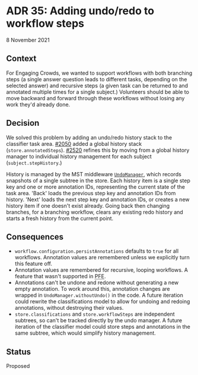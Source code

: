 # ADR 35: Adding undo/redo to workflow steps

8 November 2021

## Context

For Engaging Crowds, we wanted to support workflows with both branching steps (a single answer question leads to different tasks, depending on the selected answer) and recursive steps (a given task can be returned to and annotated multiple times for a single subject.) Volunteers should be able to move backward and forward through these workflows without losing any work they'd already done.

## Decision

We solved this problem by adding an undo/redo history stack to the classifier task area. [#2050](https://github.com/zooniverse/front-end-monorepo/pull/2050) added a global history stack (`store.annotatedSteps`). [#2520](https://github.com/zooniverse/front-end-monorepo/pull/2520) refines this by moving from a global history manager to individual history management for each subject (`subject.stepHistory`.)

History is managed by the MST middleware [`UndoManager`](https://github.com/mobxjs/mobx-state-tree/blob/master/packages/mst-middlewares/README.md#undomanager), which records snapshots of a single subtree in the store. Each history item is a single step key and one or more annotation IDs, representing the current state of the task area. 'Back' loads the previous step key and annotation IDs from history. 'Next' loads the next step key and annotation IDs, or creates a new history item if one doesn't exist already. Going back then changing branches, for a branching workflow, clears any existing redo history and starts a fresh history from the current point.

## Consequences

- `workflow.configuration.persistAnnotations` defaults to `true` for all workflows. Annotation values are remembered unless we explicitly turn this feature off.
- Annotation values are remembered for recursive, looping workflows. A feature that wasn't supported in <abbr title="Panoptes-Front-End">PFE</abbr>.
- Annotations can't be undone and redone without generating a new empty annotation. To work around this, annotation changes are wrapped in `UndoManager.withoutUndo()` in the code. A future iteration could rewrite the classifications model to allow for undoing and redoing annotations, without destroying their values.
- `store.classifications` and `store.workflowSteps` are independent subtrees, so can't be tracked directly by the undo manager. A future iteration of the classifier model could store steps and annotations in the same subtree, which would simplify history management.


## Status

Proposed
